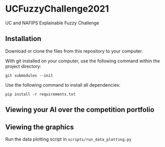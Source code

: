 # UCFuzzyChallenge2021
UC and NAFIPS Explainable Fuzzy Challenge

## Installation

Download or clone the files from this repository to your computer.

With git installed on your computer, use the following command within the
project directory:

    git submodules --init

Use the following command to install all dependencies:

    pip install -r requirements.txt 


## Viewing your AI over the competition portfolio



## Viewing the graphics

Run the data plotting script in `scripts/run_data_plotting.py`



